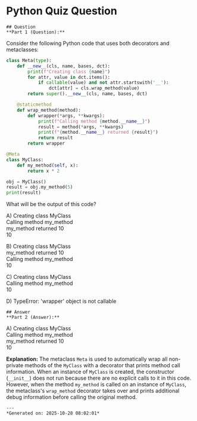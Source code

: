 # Python Quiz Question
    
    ## Question
    **Part 1 (Question):**

Consider the following Python code that uses both decorators and metaclasses:

```python
class Meta(type):
    def __new__(cls, name, bases, dct):
        print(f"Creating class {name}")
        for attr, value in dct.items():
            if callable(value) and not attr.startswith('__'):
                dct[attr] = cls.wrap_method(value)
        return super().__new__(cls, name, bases, dct)

    @staticmethod
    def wrap_method(method):
        def wrapper(*args, **kwargs):
            print(f"Calling method {method.__name__}")
            result = method(*args, **kwargs)
            print(f"{method.__name__} returned {result}")
            return result
        return wrapper

@Meta
class MyClass:
    def my_method(self, x):
        return x * 2

obj = MyClass()
result = obj.my_method(5)
print(result)
```

What will be the output of this code?

A) Creating class MyClass  
   Calling method my_method  
   my_method returned 10  
   10  

B) Creating class MyClass  
   my_method returned 10  
   Calling method my_method  
   10  

C) Creating class MyClass  
   Calling method my_method  
   10  

D) TypeError: 'wrapper' object is not callable
    
    ## Answer
    **Part 2 (Answer):**

A) Creating class MyClass  
   Calling method my_method  
   my_method returned 10  
   10  

**Explanation:**
The metaclass `Meta` is used to automatically wrap all non-private methods of the `MyClass` with a decorator that prints method call information. When an instance of `MyClass` is created, the constructor (`__init__`) does not run because there are no explicit calls to it in this code. However, when the method `my_method` is called on an instance of `MyClass`, the metaclass's `wrap_method` decorator takes over and prints additional debug information before calling the original method.
    
    ---
    *Generated on: 2025-10-28 08:02:01*
    